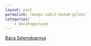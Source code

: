```yaml
---
layout: post
permalink: /mimpi-sakit-batuk-pilek/
categories:
    - Uncategorized
---
```


[Baca Selengkapnya](/04)
